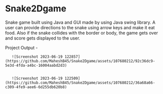 # Snake2Dgame
Snake game built using Java and GUI made by using Java swing library. A user can provide directions to the snake using arrow keys and make it eat food. Also if the snake collides with the border or body, the game gets over and score gets displayed to the user.

Project Output -

       ![Screenshot 2023-06-19 122857](https://github.com/MaheshB45/Snake2Dgame/assets/107680212/92c36dc9-5e3d-4fda-a4bc-16004aabd2d3)


       ![Screenshot 2023-06-19 122509](https://github.com/MaheshB45/Snake2Dgame/assets/107680212/36a68a66-c309-4fe9-aee6-6d255db620b8)
